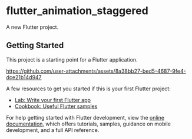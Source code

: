 # flutter_animation_staggered

A new Flutter project.

## Getting Started

This project is a starting point for a Flutter application.


https://github.com/user-attachments/assets/8a38bb27-bed5-4687-9fe4-dce21b14d947


A few resources to get you started if this is your first Flutter project:

- [Lab: Write your first Flutter app](https://docs.flutter.dev/get-started/codelab)
- [Cookbook: Useful Flutter samples](https://docs.flutter.dev/cookbook)

For help getting started with Flutter development, view the
[online documentation](https://docs.flutter.dev/), which offers tutorials,
samples, guidance on mobile development, and a full API reference.
